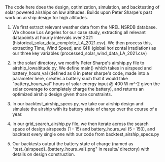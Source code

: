 The code here does the design, optimization, simulation, and backtesting of solar powered airships on low altitudes. Builds upon Peter Sharpe's past work on airship design for high altitudes.

1. We first extract relevant weather data from the NREL NSRDB database. We choose Los Angeles for our case study, extracting all relevant datapoints at hourly intervals over 2021 (historical_solar_data_complete_LA_2021.csv). We then process this, extracting Time, Wind Speed, and GHI (global horizontal irradiation) as our three key variables (processed_solar_wind_data_LA_2021.csv)

2. In the solar/ directory, we modify Peter Sharpe's airship.py file to airship_lowaltitude.py. We define main() which takes in airspeed and battery_hours_val (defined as 8 in peter sharpe's code, made into a parameter here, creates a battery such that it would take "battery_hours_val" hours of solar energy input @ 400 W m^-2 given the solar coverage to completely charge the battery), and returns an optimized airship design given those constraints.
3. In our backtest_airship_specs.py, we take our airship design and simulate the airship with its battery state of charge over the course of a year.
4. In our grid_search_airship.py file, we then iterate across the search space of design airspeeds (1 - 15) and battery_hours_val (5 - 150), and backtest every single one with our code from backtest_airship_specs.py
5. Our backtests output the battery state of charge (named as "test_{airspeed}_{battery_hours_val}.png" in results/ directory) with details on design construction.
